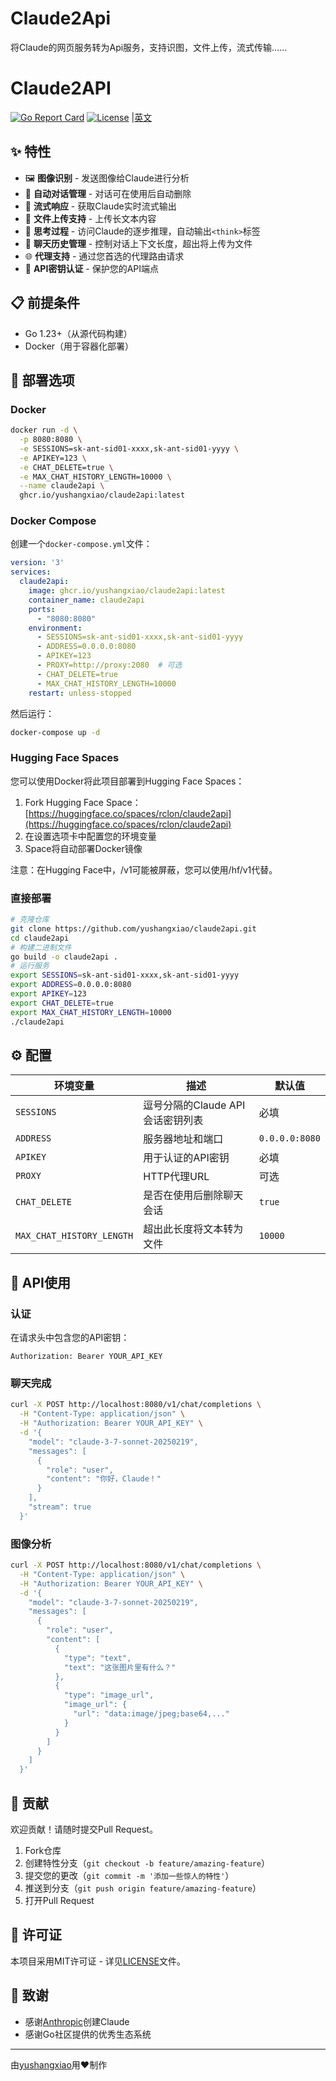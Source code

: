 # Claude2Api
将Claude的网页服务转为Api服务，支持识图，文件上传，流式传输……

# Claude2API
[![Go Report Card](https://goreportcard.com/badge/github.com/yushangxiao/claude2api)](https://goreportcard.com/report/github.com/yushangxiao/claude2api)
[![License](https://img.shields.io/github/license/yushangxiao/claude2api)](LICENSE)
|[英文](https://github.com/yushangxiao/claude2api/edit/main/README.md)

## ✨ 特性
- 🖼️ **图像识别** - 发送图像给Claude进行分析
- 📝 **自动对话管理** - 对话可在使用后自动删除
- 🌊 **流式响应** - 获取Claude实时流式输出
- 📁 **文件上传支持** - 上传长文本内容
- 🧠 **思考过程** - 访问Claude的逐步推理，自动输出`<think>`标签
 - 🔄 **聊天历史管理** - 控制对话上下文长度，超出将上传为文件
 - 🌐 **代理支持** - 通过您首选的代理路由请求
 - 🔐 **API密钥认证** - 保护您的API端点
 
 ## 📋 前提条件
 - Go 1.23+（从源代码构建）
 - Docker（用于容器化部署）
 
 ## 🚀 部署选项
 ### Docker
 ```bash
 docker run -d \
   -p 8080:8080 \
   -e SESSIONS=sk-ant-sid01-xxxx,sk-ant-sid01-yyyy \
   -e APIKEY=123 \
   -e CHAT_DELETE=true \
   -e MAX_CHAT_HISTORY_LENGTH=10000 \
   --name claude2api \
   ghcr.io/yushangxiao/claude2api:latest
 ```
 
 ### Docker Compose
 创建一个`docker-compose.yml`文件：
 ```yaml
 version: '3'
 services:
   claude2api:
     image: ghcr.io/yushangxiao/claude2api:latest
     container_name: claude2api
     ports:
       - "8080:8080"
     environment:
       - SESSIONS=sk-ant-sid01-xxxx,sk-ant-sid01-yyyy
       - ADDRESS=0.0.0.0:8080
       - APIKEY=123
       - PROXY=http://proxy:2080  # 可选
       - CHAT_DELETE=true
       - MAX_CHAT_HISTORY_LENGTH=10000
     restart: unless-stopped
 ```
 然后运行：
 ```bash
 docker-compose up -d
 ```
 
 ### Hugging Face Spaces
 您可以使用Docker将此项目部署到Hugging Face Spaces：
 1. Fork Hugging Face Space：[https://huggingface.co/spaces/rclon/claude2api](https://huggingface.co/spaces/rclon/claude2api)
 2. 在设置选项卡中配置您的环境变量
 3. Space将自动部署Docker镜像
 
 注意：在Hugging Face中，/v1可能被屏蔽，您可以使用/hf/v1代替。
 
 ### 直接部署
 ```bash
 # 克隆仓库
 git clone https://github.com/yushangxiao/claude2api.git
 cd claude2api
 # 构建二进制文件
 go build -o claude2api .
 # 运行服务
 export SESSIONS=sk-ant-sid01-xxxx,sk-ant-sid01-yyyy
 export ADDRESS=0.0.0.0:8080
 export APIKEY=123
 export CHAT_DELETE=true
 export MAX_CHAT_HISTORY_LENGTH=10000
 ./claude2api
 ```
 
 ## ⚙️ 配置
 | 环境变量 | 描述 | 默认值 |
 |----------------------|-------------|---------|
 | `SESSIONS` | 逗号分隔的Claude API会话密钥列表 | 必填 |
 | `ADDRESS` | 服务器地址和端口 | `0.0.0.0:8080` |
 | `APIKEY` | 用于认证的API密钥 | 必填 |
 | `PROXY` | HTTP代理URL | 可选 |
 | `CHAT_DELETE` | 是否在使用后删除聊天会话 | `true` |
 | `MAX_CHAT_HISTORY_LENGTH` | 超出此长度将文本转为文件 | `10000` |
 
 ## 📝 API使用
 ### 认证
 在请求头中包含您的API密钥：
 ```
 Authorization: Bearer YOUR_API_KEY
 ```
 
 ### 聊天完成
 ```bash
 curl -X POST http://localhost:8080/v1/chat/completions \
   -H "Content-Type: application/json" \
   -H "Authorization: Bearer YOUR_API_KEY" \
   -d '{
     "model": "claude-3-7-sonnet-20250219",
     "messages": [
       {
         "role": "user",
         "content": "你好，Claude！"
       }
     ],
     "stream": true
   }'
 ```
 
 ### 图像分析
 ```bash
 curl -X POST http://localhost:8080/v1/chat/completions \
   -H "Content-Type: application/json" \
   -H "Authorization: Bearer YOUR_API_KEY" \
   -d '{
     "model": "claude-3-7-sonnet-20250219",
     "messages": [
       {
         "role": "user",
         "content": [
           {
             "type": "text",
             "text": "这张图片里有什么？"
           },
           {
             "type": "image_url",
             "image_url": {
               "url": "data:image/jpeg;base64,..."
             }
           }
         ]
       }
     ]
   }'
 ```
 
 ## 🤝 贡献
 欢迎贡献！请随时提交Pull Request。
 1. Fork仓库
 2. 创建特性分支（`git checkout -b feature/amazing-feature`）
 3. 提交您的更改（`git commit -m '添加一些惊人的特性'`）
 4. 推送到分支（`git push origin feature/amazing-feature`）
 5. 打开Pull Request
 
 ## 📄 许可证
 本项目采用MIT许可证 - 详见[LICENSE](LICENSE)文件。
 
 ## 🙏 致谢
 - 感谢[Anthropic](https://www.anthropic.com/)创建Claude
 - 感谢Go社区提供的优秀生态系统
 
 ---
 由[yushangxiao](https://github.com/yushangxiao)用❤️制作
</details
